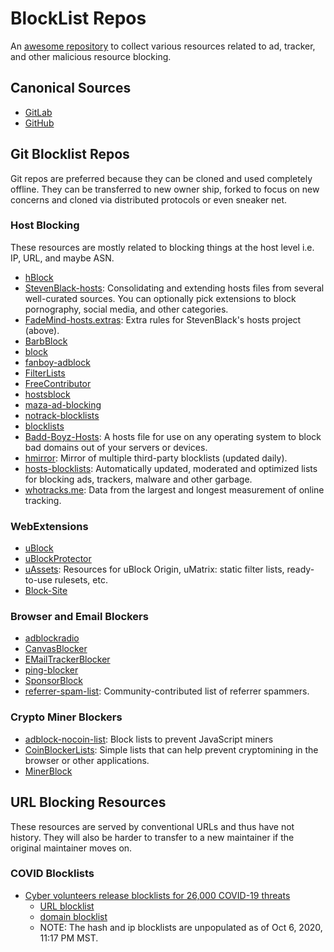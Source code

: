 # BlockList Repos

An [awesome repository](https://github.com/sindresorhus/awesome) to collect various resources related to ad, tracker, and other malicious resource blocking.

## Canonical Sources

* [GitLab](https://gitlab.com/egrieco/awesome-blocking)
* [GitHub](https://github.com/egrieco/awesome-blocking)

## Git Blocklist Repos

Git repos are preferred because they can be cloned and used completely offline. They can be transferred to new owner ship, forked to focus on new concerns and cloned via distributed protocols or even sneaker net.

### Host Blocking

These resources are mostly related to blocking things at the host level i.e. IP, URL, and maybe ASN.

* [hBlock](https://github.com/zant95/hBlock)
* [StevenBlack-hosts](https://github.com/StevenBlack/hosts): Consolidating and extending hosts files from several well-curated sources. You can optionally pick extensions to block pornography, social media, and other categories.
* [FadeMind-hosts.extras](https://github.com/FadeMind/hosts.extras): Extra rules for StevenBlack's hosts project (above).
* [BarbBlock](https://github.com/paulgb/BarbBlock)
* [block](https://github.com/EnergizedProtection/block)
* [fanboy-adblock](https://github.com/ryanbr/fanboy-adblock)
* [FilterLists](https://github.com/collinbarrett/FilterLists)
* [FreeContributor](https://github.com/evilneuro/FreeContributor)
* [hostsblock](https://github.com/gaenserich/hostsblock)
* [maza-ad-blocking](https://github.com/tanrax/maza-ad-blocking)
* [notrack-blocklists](https://gitlab.com/quidsup/notrack-blocklists)
* [blocklists](https://github.com/jmdugan/blocklists)
* [Badd-Boyz-Hosts](https://github.com/mitchellkrogza/Badd-Boyz-Hosts): A hosts file for use on any operating system to block bad domains out of your servers or devices.
* [hmirror](https://github.com/hectorm/hmirror): Mirror of multiple third-party blocklists (updated daily).
* [hosts-blocklists](https://github.com/notracking/hosts-blocklists): Automatically updated, moderated and optimized lists for blocking ads, trackers, malware and other garbage.
* [whotracks.me](https://github.com/cliqz-oss/whotracks.me): Data from the largest and longest measurement of online tracking.

### WebExtensions

* [uBlock](https://egrieco@github.com/gorhill/uBlock)
* [uBlockProtector](https://github.com/jspenguin2017/uBlockProtector)
* [uAssets](https://github.com/uBlockOrigin/uAssets): Resources for uBlock Origin, uMatrix: static filter lists, ready-to-use rulesets, etc.
* [Block-Site](https://github.com/ray-lothian/Block-Site)

### Browser and Email Blockers

* [adblockradio](https://github.com/adblockradio/adblockradio)
* [CanvasBlocker](https://github.com/kkapsner/CanvasBlocker)
* [EMailTrackerBlocker](https://github.com/JannikArndt/EMailTrackerBlocker)
* [ping-blocker](https://github.com/dessant/ping-blocker)
* [SponsorBlock](https://github.com/ajayyy/SponsorBlock)
* [referrer-spam-list](https://github.com/matomo-org/referrer-spam-list): Community-contributed list of referrer spammers.

### Crypto Miner Blockers

* [adblock-nocoin-list](https://github.com/hoshsadiq/adblock-nocoin-list): Block lists to prevent JavaScript miners
* [CoinBlockerLists](https://gitlab.com/ZeroDot1/CoinBlockerLists): Simple lists that can help prevent cryptomining in the browser or other applications.
* [MinerBlock](https://github.com/xd4rker/MinerBlock)

## URL Blocking Resources

These resources are served by conventional URLs and thus have not history. They will also be harder to transfer to a new maintainer if the original maintainer moves on.

### COVID Blocklists

* [Cyber volunteers release blocklists for 26,000 COVID-19 threats](https://www.bleepingcomputer.com/news/security/cyber-volunteers-release-blocklists-for-26-000-covid-19-threats/)
	* [URL blocklist](https://blocklist.cyberthreatcoalition.org/vetted/url.txt)
	* [domain blocklist](https://blocklist.cyberthreatcoalition.org/vetted/domain.txt)
	* NOTE: The hash and ip blocklists are unpopulated as of Oct 6, 2020, 11:17 PM MST.
